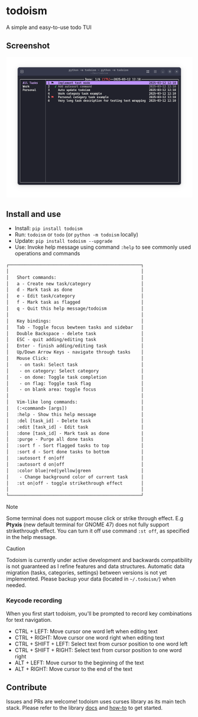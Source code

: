# todoism

A simple and easy-to-use todo TUI

## Screenshot

![UI](./assets/screenshot-v1.21.3.png)

## Install and use

- Install: `pip install todoism`
- Run: `todoism` or `todo` (or `python -m todoism` locally)
- Update: `pip install todoism --upgrade`
- Use: Invoke help message using command `:help` to see commonly used operations and commands

```txt
┌──────────────────────────────────────────────────┐
│                                                  │
│   Short commands:                                │
│   a - Create new task/category                   │
│   d - Mark task as done                          │
│   e - Edit task/category                         │
│   f - Mark task as flagged                       │
│   q - Quit this help message/todoism             │
│                                                  │
│   Key bindings:                                  │
│   Tab - Toggle focus bewteen tasks and sidebar   │
│   Double Backspace - delete task                 │
│   ESC - quit adding/editing task                 │
│   Enter - finish adding/editing task             │
│   Up/Down Arrow Keys - navigate through tasks    │
│   Mouse Click:                                   │
│    - on task: Select task                        │
│    - on category: Select category                │
│    - on done: Toggle task completion             │
│    - on flag: Toggle task flag                   │
│    - on blank area: toggle focus                 │
│                                                  │
│   Vim-like long commands:                        │
│   (:<command> [args])                            │
│   :help - Show this help message                 │
│   :del [task_id] - Delete task                   │
│   :edit [task_id] - Edit task                    │
│   :done [task_id] - Mark task as done            |
│   :purge - Purge all done tasks                  │
│   :sort f - Sort flagged tasks to top            │
│   :sort d - Sort done tasks to bottom            │
│   :autosort f on|off                             │
│   :autosort d on|off                             │
│   :color blue|red|yellow|green                   │
│    - Change background color of current task     │
│   :st on|off - toggle strikethrough effect       │
│                                                  │
└──────────────────────────────────────────────────┘
```

> [!NOTE]
> Some terminal does not support mouse click or strike through effect.
> E.g **Ptyxis** (new default terminal for GNOME 47) does not fully support strikethrough effect.
> You can turn it off use command `:st off`, as specified in the help message.

> [!CAUTION]
> Todoism is currently under active development and backwards compatibility is not guaranteed as I refine features and data structures. Automatic data migration (tasks, categories, settings) between versions is not yet implemented. Please backup your data (located in `~/.todoism/`) when needed.


### Keycode recording

When you first start todoism, you'll be prompted to record key combinations for text navigation.

- CTRL + LEFT: Move cursor one word left when editing text
- CTRL + RIGHT: Move cursor one word right when editing text
- CTRL + SHIFT + LEFT: Select text from cursor position to one word left
- CTRL + SHIFT + RIGHT: Select text from cursor position to one word right
- ALT + LEFT: Move cursor to the beginning of the text
- ALT + RIGHT: Move cursor to the end of the text

## Contribute

Issues and PRs are welcome! todoism uses curses library as its main tech stack. Please refer to the library [docs](https://docs.python.org/3/library/curses.html#module-curses) and [how-to](https://docs.python.org/3/howto/curses.html) to get started.
